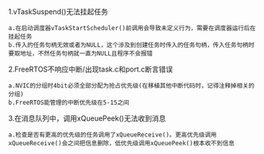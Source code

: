   1.vTaskSuspend()无法挂起任务

    a.在启动调度器vTaskStartScheduler()前调用会导致未定义行为，需要在调度器运行后在挂起任务
    b.传入的任务句柄无效或者为NULL，这个涉及到创建任务时传入的任务句柄，传入任务句柄时要取地址，不然任务句柄就一直为NULL且程序不会报错

  2.FreeRTOS不响应中断/出现task.c和port.c断言错误

    a.NVIC的分组时4bit必须全部分配为抢占优先级(在移植其他中断代码时，记得注释掉相关的分组)
    b.FreeRTOS能管理的中断优先级在5-15之间

  3.在消息队列中，调用xQueuePeek()无法收到消息

    a.检查是否有更高的优先级的任务调用了xQueueReceive()。更高优先级调用xQueueReceive()会之间把信息删除，低优先级调用xQueuePeek()根本收不到信息
